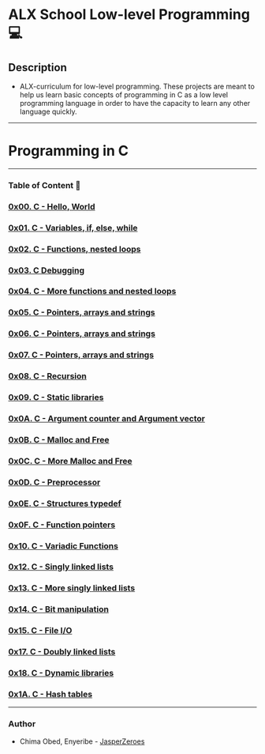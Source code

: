 # ALX School Low-level Programming 💻

## Description

* ALX-curriculum for low-level programming. These projects are meant to help us learn basic concepts of programming in C as a low level programming language in order to have the capacity to learn any other language quickly.
____
# Programming in C
_____

### Table of Content 📂

### [0x00. C - Hello, World](./0x00-hello_world/)
### [0x01. C - Variables, if, else, while](./0x01-variables_if_else_while/)
### [0x02. C - Functions, nested loops](./0x02-functions_nested_loops/)
### [0x03. C Debugging](./0x03-debugging/)
### [0x04. C - More functions and nested loops](./0x04-more_functions_nested_loops/)
### [0x05. C - Pointers, arrays and strings](./0x05-pointers_arrays_strings/)
### [0x06. C - Pointers, arrays and strings](./0x06-pointers_arrays_strings/)
### [0x07. C - Pointers, arrays and strings](./0x07-pointers_arrays_strings/)
### [0x08. C - Recursion](./0x08-recursion/)
### [0x09. C - Static libraries](./0x09-static_libraries/)
### [0x0A. C - Argument counter and Argument vector](./0x0A-argc_argv/)
### [0x0B. C - Malloc and Free](./0x0B-malloc_free/)
### [0x0C. C - More Malloc and Free](./0x0C-more_malloc_free/)
### [0x0D. C - Preprocessor](./0x0D-preprocessor/)
### [0x0E. C - Structures typedef](./0x0E-structures_typedef/)
### [0x0F. C - Function pointers](./0x0F-function_pointers/)
### [0x10. C - Variadic Functions](./0x10-variadic_functions/)
### [0x12. C - Singly linked lists](./0x12-singly_linked_lists/)
### [0x13. C - More singly linked lists](./0x13-more_singly_linked_lists/)
### [0x14. C - Bit manipulation](./0x14-bit_manipulation/)
### [0x15. C - File I/O](./0x15-file_io/)
### [0x17. C - Doubly linked lists](./0x17-doubly_linked_lists/)
### [0x18. C - Dynamic libraries](./0x18-dynamic_libraries/)
### [0x1A. C - Hash tables](./0x1A-hash_tables/)
______________

### Author 
 * Chima Obed, Enyeribe - [JasperZeroes](./https://github.com/JasperZeroes)
